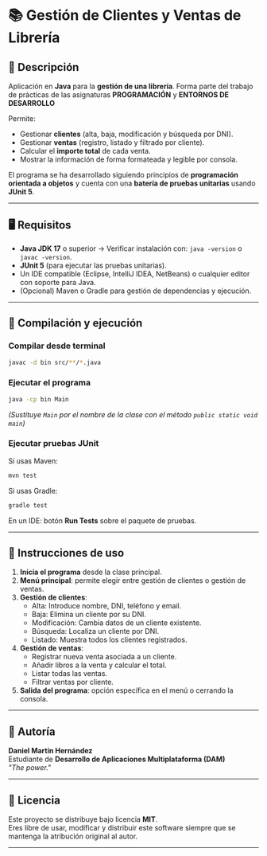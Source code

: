 # 📚 Gestión de Clientes y Ventas de Librería

## 📌 Descripción
Aplicación en **Java** para la **gestión de una librería**. 
Forma parte del trabajo de prácticas de las asignaturas **PROGRAMACIÓN** y **ENTORNOS DE DESARROLLO**  

Permite:
- Gestionar **clientes** (alta, baja, modificación y búsqueda por DNI).
- Gestionar **ventas** (registro, listado y filtrado por cliente).
- Calcular el **importe total** de cada venta.
- Mostrar la información de forma formateada y legible por consola.

El programa se ha desarrollado siguiendo principios de **programación orientada a objetos** y cuenta con una **batería de pruebas unitarias** usando **JUnit 5**.

---

## 🖥️ Requisitos
- **Java JDK 17** o superior -> Verificar instalación con: `java -version` o `javac -version`.
- **JUnit 5** (para ejecutar las pruebas unitarias).
- Un IDE compatible (Eclipse, IntelliJ IDEA, NetBeans) o cualquier editor con soporte para Java.
- (Opcional) Maven o Gradle para gestión de dependencias y ejecución.

---

## 🚀 Compilación y ejecución

### Compilar desde terminal

```bash
javac -d bin src/**/*.java
```

### Ejecutar el programa

```bash
java -cp bin Main
```

*(Sustituye `Main` por el nombre de la clase con el método `public static void main`)*

### Ejecutar pruebas JUnit

Si usas Maven:

````bash
mvn test
````
Si usas Gradle:

````bash
gradle test
````
En un IDE: botón **Run Tests** sobre el paquete de pruebas.

---

## 📖 Instrucciones de uso
1. **Inicia el programa** desde la clase principal.
2. **Menú principal**: permite elegir entre gestión de clientes o gestión de ventas.
3. **Gestión de clientes**:
    - Alta: Introduce nombre, DNI, teléfono y email.
    - Baja: Elimina un cliente por su DNI.
    - Modificación: Cambia datos de un cliente existente.
    - Búsqueda: Localiza un cliente por DNI.
    - Listado: Muestra todos los clientes registrados.
4. **Gestión de ventas**:
    - Registrar nueva venta asociada a un cliente.
    - Añadir libros a la venta y calcular el total.
    - Listar todas las ventas.
    - Filtrar ventas por cliente.
5. **Salida del programa**: opción específica en el menú o cerrando la consola.

---

## 👤 Autoría
**Daniel Martín Hernández**  
Estudiante de **Desarrollo de Aplicaciones Multiplataforma (DAM)**  
*"The power."*

---

## 📄 Licencia
Este proyecto se distribuye bajo licencia **MIT**.  
Eres libre de usar, modificar y distribuir este software siempre que se mantenga la atribución original al autor.

---
